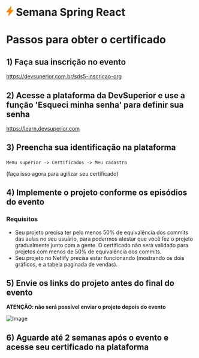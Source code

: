 # ![DevSuperior logo](https://raw.githubusercontent.com/devsuperior/bds-assets/main/ds/devsuperior-logo-small.png) Semana Spring React

# Passos para obter o certificado

## 1) Faça sua inscrição no evento

https://devsuperior.com.br/sds5-inscricao-org

## 2) Acesse a plataforma da DevSuperior e use a função 'Esqueci minha senha' para definir sua senha

https://learn.devsuperior.com

## 3) Preencha sua identificação na plataforma

`Menu superior -> Certificados -> Meu cadastro` 

(faça isso agora para agilizar seu certificado)

## 4) Implemente o projeto conforme os episódios do evento

### Requisitos
- Seu projeto precisa ter pelo menos 50% de equivalência dos commits das aulas no seu usuário, para podermos atestar que você fez o projeto gradualmente junto com a gente. O certificado não será validado para projetos com menos de 50% de equivalência dos commits.
- Seu projeto no Netlify precisa estar funcionando (mostrando os dois gráficos, e a tabela paginada de vendas).

## 5) Envie os links do projeto antes do final do evento

**ATENÇÃO: não será possível enviar o projeto depois do evento**

![Image](https://raw.githubusercontent.com/devsuperior/sds5/main/_assets/inscricao.png "Formulário de inscrição")

## 6) Aguarde até 2 semanas após o evento e acesse seu certificado na plataforma

